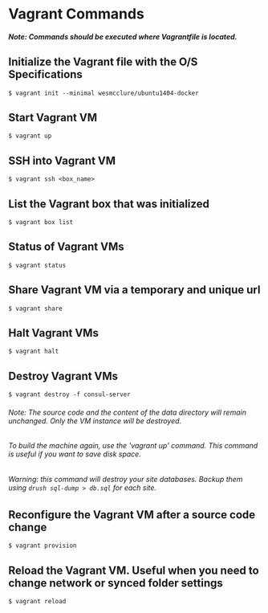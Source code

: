 # Vagrant Commands
##### Note: Commands should be executed where Vagrantfile is located.

## Initialize the Vagrant file with the O/S Specifications

    $ vagrant init --minimal wesmcclure/ubuntu1404-docker

## Start Vagrant VM

    $ vagrant up

## SSH into Vagrant VM

    $ vagrant ssh <box_name>

## List the Vagrant box that was initialized

    $ vagrant box list

## Status of Vagrant VMs

    $ vagrant status

## Share Vagrant VM via a temporary and unique url

    $ vagrant share

## Halt Vagrant VMs

    $ vagrant halt

## Destroy Vagrant VMs

    $ vagrant destroy -f consul-server

###### Note: The source code and the content of the data directory will remain unchanged. Only the VM instance will be destroyed.
######  To build the machine again, use the 'vagrant up' command. This command is useful if you want to save disk space.
###### Warning: this command will destroy your site databases. Backup them using `drush sql-dump > db.sql` for each site.

## Reconfigure the Vagrant VM after a source code change

    $ vagrant provision

## Reload the Vagrant VM. Useful when you need to change network or synced folder settings

    $ vagrant reload

<!--stackedit_data:
eyJoaXN0b3J5IjpbMTg3NzYxOTM5NV19
-->